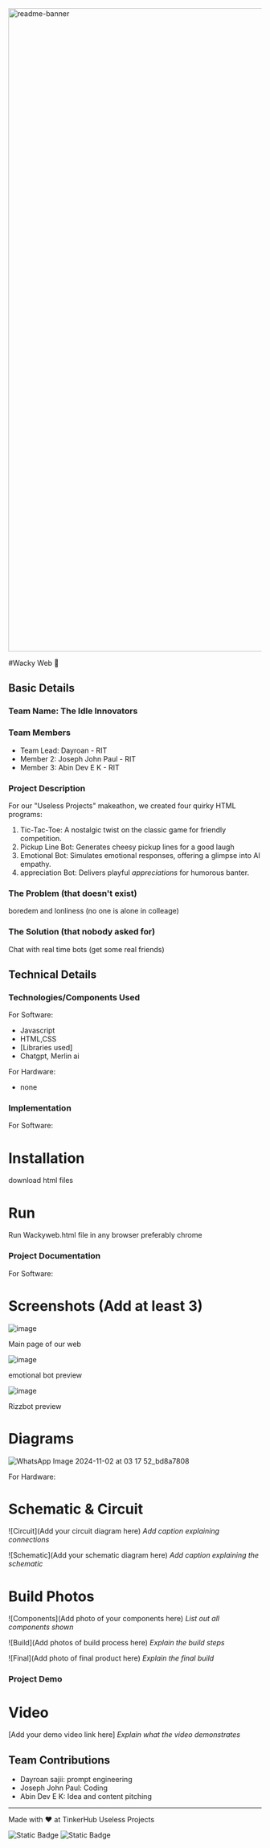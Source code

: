 <img width="1280" alt="readme-banner" src="https://github.com/user-attachments/assets/35332e92-44cb-425b-9dff-27bcf1023c6c">

#Wacky Web 🎯


## Basic Details
### Team Name: The Idle Innovators


### Team Members
- Team Lead: Dayroan - RIT
- Member 2: Joseph John Paul - RIT
- Member 3: Abin Dev E K - RIT

### Project Description
For our "Useless Projects" makeathon, we created four quirky HTML programs:
1. Tic-Tac-Toe: A nostalgic twist on the classic game for friendly competition.
2. Pickup Line Bot: Generates cheesy pickup lines for a good laugh
3. Emotional Bot: Simulates emotional responses, offering a glimpse into AI empathy.
4. appreciation Bot: Delivers playful *appreciations* for humorous banter.


### The Problem (that doesn't exist)
boredem and lonliness (no one is alone in colleage)
### The Solution (that nobody asked for)
Chat with real time bots (get some real friends)

## Technical Details
### Technologies/Components Used
For Software:
- Javascript
- HTML,CSS
- [Libraries used]
- Chatgpt, Merlin ai

For Hardware:
- none

### Implementation
For Software:
# Installation
download html files

# Run
Run Wackyweb.html file in any browser preferably chrome

### Project Documentation
For Software:

# Screenshots (Add at least 3)
![image](https://github.com/user-attachments/assets/48e0c7c7-2e64-4014-864c-de45358538f8)

Main page of our web

![image](https://github.com/user-attachments/assets/4d79662e-f07a-486c-a556-d95ccca02f7a)

emotional bot preview

![image](https://github.com/user-attachments/assets/640d5dc8-6c75-4da8-a902-b96edcb92465)

Rizzbot preview

# Diagrams
![WhatsApp Image 2024-11-02 at 03 17 52_bd8a7808](https://github.com/user-attachments/assets/08bff71d-6d46-41aa-b560-3d21218b3442)


For Hardware:

# Schematic & Circuit
![Circuit](Add your circuit diagram here)
*Add caption explaining connections*

![Schematic](Add your schematic diagram here)
*Add caption explaining the schematic*

# Build Photos
![Components](Add photo of your components here)
*List out all components shown*

![Build](Add photos of build process here)
*Explain the build steps*

![Final](Add photo of final product here)
*Explain the final build*

### Project Demo
# Video
[Add your demo video link here]
*Explain what the video demonstrates*

## Team Contributions
- Dayroan sajii: prompt engineering  
- Joseph John Paul: Coding
- Abin Dev E K: Idea and content pitching

---
Made with ❤️ at TinkerHub Useless Projects 

![Static Badge](https://img.shields.io/badge/TinkerHub-24?color=%23000000&link=https%3A%2F%2Fwww.tinkerhub.org%2F)
![Static Badge](https://img.shields.io/badge/UselessProject--24-24?link=https%3A%2F%2Fwww.tinkerhub.org%2Fevents%2FQ2Q1TQKX6Q%2FUseless%2520Projects)



